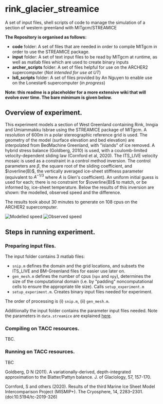 # rink_glacier_streamice
A set of input files, shell scripts of code to manage the simulation of a section of western greenland with MITgcm/STREAMICE

**The Repository is organised as follows:**
- **code** folder: A set of files that are needed in order to compile MITgcm in order to use the STREAMICE package.
- **input** folder: A set of text input files to be read by MITgcm at runtime, as well as matlab files which are used to create binary inputs
- **archer_scripts** folder: A set of files helpful for use on the ARCHER2 supercomputer (*Not intended for use at UT*)
- **ls6_scripts** folder: A set of files provided by An Nguyen to enable use on the Lonestar6 supercomputer (*in progress*)

**Note: this readme is a placeholder for a more extensive wiki that will evolve over time. The bare minimum is given below.**

## Overview of experiment.

This experiment models a section of West Greenland containing Rink, Inngia and Umiammakku Isbrae using the STREAMICE package of MITgcm. A resolution of 600m in a polar stereographic reference grid is used. The geometry of the model (surface elevation and bed elevation) are interpolated from BedMachine Greenland, with "islands" of ice removed. A hybrid stress balance (Goldberg, 2010) is used, with a coulomb-limited velocity-dependent sliding law (Cornford et al, 2020). The ITS_LIVE velocity mosaic is used as a constraint in a control method inversion. The control parameters are $\beta$, the square root of the sliding coefficient, and $\overline{B}$, the vertically averaged ice-sheet stiffness parameter (equivalent to $A^{-1/3}$ where $A$ is Glen's coefficient). An uniform initial guess is used for each; there is no constraint for $\overline{B}$ to match, or be informed by, ice-sheet temperature. Below the results of this inversion are shown: the modelled, observed speed and the difference.

The results took about 30 minutes to generate on 108 cpus on the ARCHER2 supercomputer.

![Modelled speed](https://www.geos.ed.ac.uk/~dgoldber/rink_figs/temp.png)
![Observed speed](https://www.geos.ed.ac.uk/~dgoldber/rink_figs/temp_obs.png)


## Steps in running experiment.

### Preparing input files.

The input folder contains 3 matlab files:
- `snip.m` defines the domain and the grid locations, and subsets the ITS_LIVE and BM-Greenland files for easier use later on.
- `gen_mesh.m` defines the number of cpus (`npx` and `npy`), determines the size of the computational domain (i.e. by "padding" noncomputational cells to ensure the appropriate tile size). Calls `setup_experiment.m`
- `setup_experiment.m`. Creates binary input files needed for experiment. 

The order of processing is (i) `snip.m`, (ii) `gen_mesh.m`.

Additionally the input folder contains the parameter input files needed. Note the parameters in `data.streamice` are explained [here](https://mitgcm.readthedocs.io/en/latest/phys_pkgs/streamice.html).

### Compiling on TACC resources.

TBC.

### Running on TACC resources.

TBC



Goldberg, D N (2011). A variationally-derived, depth-integrated approximation to the Blatter/Pattyn balance. J. of Glaciology, 57, 157-170.

Cornford, S and others (2020). Results of the third Marine Ice Sheet Model Intercomparison Project (MISMIP+). The Cryosphere, 14, 2283–2301. (doi:10.5194/tc-2019-326)
